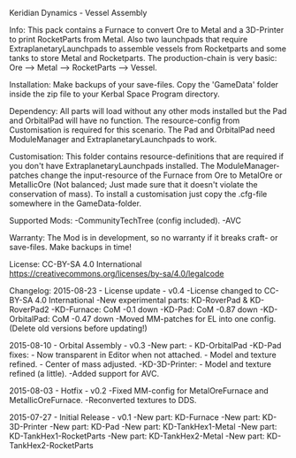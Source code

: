 Keridian Dynamics - Vessel Assembly

Info:
This pack contains a Furnace to convert Ore to Metal and a 3D-Printer to print RocketParts from Metal. Also two launchpads that require ExtraplanetaryLaunchpads to assemble vessels from Rocketparts and some tanks to store Metal and Rocketparts. The production-chain is very basic: Ore --> Metal --> RocketParts --> Vessel.

Installation:
Make backups of your save-files. 
Copy the 'GameData' folder inside the zip file to your Kerbal Space Program directory.

Dependency:
All parts will load without any other mods installed but the Pad and OrbitalPad will have no function. The resource-config from Customisation is required for this scenario.
The Pad and OrbitalPad need ModuleManager and ExtraplanetaryLaunchpads to work.

Customisation:
This folder contains resource-definitions that are required if you don't have ExtraplanetaryLaunchpads installed. 
The ModuleManager-patches change the input-resource of the Furnace from Ore to MetalOre or MetallicOre (Not balanced; Just made sure that it doesn't violate the conservation of mass). 
To install a customisation just copy the .cfg-file somewhere in the GameData-folder.

Supported Mods:
-CommunityTechTree (config included).
-AVC

Warranty:
The Mod is in development, so no warranty if it breaks craft- or save-files. Make backups in time!

License:
CC-BY-SA 4.0 International 
https://creativecommons.org/licenses/by-sa/4.0/legalcode

Changelog:
2015-08-23 - License update - v0.4
	-License changed to CC-BY-SA 4.0 International
	-New experimental parts: KD-RoverPad & KD-RoverPad2
	-KD-Furnace: CoM -0.1 down
	-KD-Pad: CoM -0.87 down
	-KD-OrbitalPad: CoM -0.47 down
	-Moved MM-patches for EL into one config. (Delete old versions before updating!)

2015-08-10 - Orbital Assembly - v0.3
	-New part:	- KD-OrbitalPad
	-KD-Pad fixes: 	- Now transparent in Editor when not attached.
			- Model and texture refined.
			- Center of mass adjusted.
	-KD-3D-Printer:	- Model and texture refined (a little).
	-Added support for AVC.

2015-08-03 - Hotfix - v0.2
	-Fixed MM-config for MetalOreFurnace and MetallicOreFurnace.
	-Reconverted textures to DDS.

2015-07-27 - Initial Release - v0.1
	-New part: KD-Furnace
	-New part: KD-3D-Printer
	-New part: KD-Pad
	-New part: KD-TankHex1-Metal
	-New part: KD-TankHex1-RocketParts
	-New part: KD-TankHex2-Metal
	-New part: KD-TankHex2-RocketParts